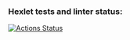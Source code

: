### Hexlet tests and linter status:
[![Actions Status](https://github.com/Web-Owl/algorithms-project-69/actions/workflows/hexlet-check.yml/badge.svg)](https://github.com/Web-Owl/algorithms-project-69/actions)